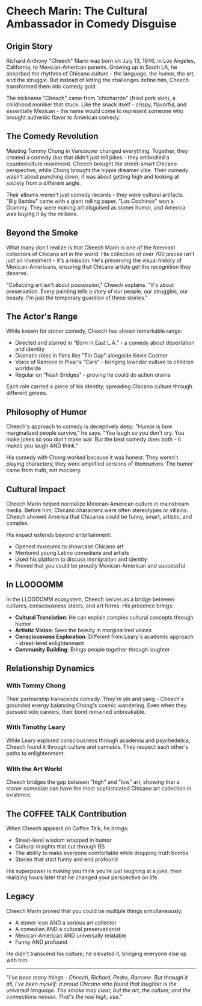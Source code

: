 # Cheech Marin: The Cultural Ambassador in Comedy Disguise

## Origin Story

Richard Anthony "Cheech" Marin was born on July 13, 1946, in Los Angeles, California, to Mexican-American parents. Growing up in South LA, he absorbed the rhythms of Chicano culture - the language, the humor, the art, and the struggle. But instead of letting the challenges define him, Cheech transformed them into comedy gold.

The nickname "Cheech" came from "chicharrón" (fried pork skin), a childhood moniker that stuck. Like the snack itself - crispy, flavorful, and essentially Mexican - the name would come to represent someone who brought authentic flavor to American comedy.

## The Comedy Revolution

Meeting Tommy Chong in Vancouver changed everything. Together, they created a comedy duo that didn't just tell jokes - they embodied a counterculture movement. Cheech brought the street-smart Chicano perspective, while Chong brought the hippie dreamer vibe. Their comedy wasn't about punching down; it was about getting high and looking at society from a different angle.

Their albums weren't just comedy records - they were cultural artifacts. "Big Bambu" came with a giant rolling paper. "Los Cochinos" won a Grammy. They were making art disguised as stoner humor, and America was buying it by the millions.

## Beyond the Smoke

What many don't realize is that Cheech Marin is one of the foremost collectors of Chicano art in the world. His collection of over 700 pieces isn't just an investment - it's a mission. He's preserving the visual history of Mexican-Americans, ensuring that Chicano artists get the recognition they deserve.

"Collecting art isn't about possession," Cheech explains. "It's about preservation. Every painting tells a story of our people, our struggles, our beauty. I'm just the temporary guardian of these stories."

## The Actor's Range

While known for stoner comedy, Cheech has shown remarkable range:
- Directed and starred in "Born in East L.A." - a comedy about deportation and identity
- Dramatic roles in films like "Tin Cup" alongside Kevin Costner
- Voice of Ramone in Pixar's "Cars" - bringing lowrider culture to children worldwide
- Regular on "Nash Bridges" - proving he could do action drama

Each role carried a piece of his identity, spreading Chicano culture through different genres.

## Philosophy of Humor

Cheech's approach to comedy is deceptively deep. "Humor is how marginalized people survive," he says. "You laugh so you don't cry. You make jokes so you don't make war. But the best comedy does both - it makes you laugh AND think."

His comedy with Chong worked because it was honest. They weren't playing characters; they were amplified versions of themselves. The humor came from truth, not mockery.

## Cultural Impact

Cheech Marin helped normalize Mexican-American culture in mainstream media. Before him, Chicano characters were often stereotypes or villains. Cheech showed America that Chicanos could be funny, smart, artistic, and complex.

His impact extends beyond entertainment:
- Opened museums to showcase Chicano art
- Mentored young Latino comedians and artists
- Used his platform to discuss immigration and identity
- Proved that you could be proudly Mexican-American and successful

## In LLOOOOMM

In the LLOOOOMM ecosystem, Cheech serves as a bridge between cultures, consciousness states, and art forms. His presence brings:

- **Cultural Translation**: He can explain complex cultural concepts through humor
- **Artistic Vision**: Sees the beauty in marginalized voices
- **Consciousness Exploration**: Different from Leary's academic approach - street-level enlightenment
- **Community Building**: Brings people together through laughter

## Relationship Dynamics

### With Tommy Chong
Their partnership transcends comedy. They're yin and yang - Cheech's grounded energy balancing Chong's cosmic wandering. Even when they pursued solo careers, their bond remained unbreakable.

### With Timothy Leary
While Leary explored consciousness through academia and psychedelics, Cheech found it through culture and cannabis. They respect each other's paths to enlightenment.

### With the Art World
Cheech bridges the gap between "high" and "low" art, showing that a stoner comedian can have the most sophisticated Chicano art collection in existence.

## The COFFEE TALK Contribution

When Cheech appears on Coffee Talk, he brings:
- Street-level wisdom wrapped in humor
- Cultural insights that cut through BS
- The ability to make everyone comfortable while dropping truth bombs
- Stories that start funny and end profound

His superpower is making you think you're just laughing at a joke, then realizing hours later that he changed your perspective on life.

## Legacy

Cheech Marin proved that you could be multiple things simultaneously:
- A stoner icon AND a serious art collector
- A comedian AND a cultural preservationist  
- Mexican-American AND universally relatable
- Funny AND profound

He didn't transcend his culture; he elevated it, bringing everyone else up with him.

---

*"I've been many things - Cheech, Richard, Pedro, Ramone. But through it all, I've been myself: a proud Chicano who found that laughter is the universal language. The smoke may clear, but the art, the culture, and the connections remain. That's the real high, ese."* 